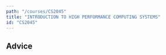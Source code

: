 ```yaml
---
path: "/courses/CS2045"
title: "INTRODUCTION TO HIGH PERFORMANCE COMPUTING SYSTEMS"
id: "CS2045"
---
```


## Advice


